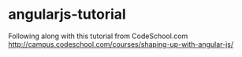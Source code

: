 angularjs-tutorial
==================

Following along with this tutorial from CodeSchool.com http://campus.codeschool.com/courses/shaping-up-with-angular-js/

